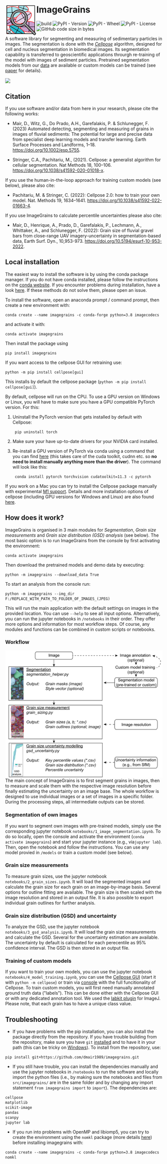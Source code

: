 # ImageGrains  <img src="https://github.com/dmair1989/ImageGrains/blob/main/illustrations/logo_2.png?raw=true" width="100" title="logo" alt="logo" align="left">
![build](https://github.com/dmair1989/imagegrains/actions/workflows/ci.yml/badge.svg)
![PyPI - Version](https://img.shields.io/pypi/v/imagegrains?color=light%20green&link=https%3A%2F%2Fpypi.org%2Fproject%2Fimagegrains%2F)
![PyPI - Wheel](https://img.shields.io/pypi/wheel/imagegrains)
![PyPI - License](https://img.shields.io/pypi/l/imagegrains?color=green)
![GitHub code size in bytes](https://img.shields.io/github/languages/code-size/dmair1989/imagegrains)

A software library for segmenting and measuring of sedimentary particles in images. The segmentation is done with the [*Cellpose*](https://github.com/mouseland/cellpose) algorithm, designed for cell and nucleus segmentation in biomedical images. Its segmentation capability is transferred to geoscientific applications throurgh re-training of the model with images of sediment particles. Pretrained segmentation models from our [data](https://doi.org/10.5281/zenodo.8005771) are available or custom models can be trained (see [paper](https://doi.org/10.1002/esp.5755) for details).

<img src="https://github.com/dmair1989/ImageGrains/blob/main/illustrations/example.png?raw=true" align="center">

## Citation  

If you use software and/or data from here in your research, please cite the following works:  

- Mair, D., Witz, G., Do Prado, A.H., Garefalakis, P. & Schlunegger, F. (2023) Automated detecting, segmenting and measuring of grains in images of fluvial sediments: The potential for large and precise data from specialist deep learning models and transfer learning. Earth Surface Processes and Landforms, 1–18. <https://doi.org/10.1002/esp.5755>.

- Stringer, C.A., Pachitariu, M., (2021). Cellpose: a generalist algorithm for cellular segmentation. Nat Methods 18, 100–106. <https://doi.org/10.1038/s41592-020-01018-x>.

If you use the human-in-the-loop approach for training custom models (see below), please also cite:  

- Pachitariu, M. & Stringer, C. (2022): Cellpose 2.0: how to train your own model. Nat. Methods 19, 1634–1641. <https://doi.org/10.1038/s41592-022-01663-4>.

If you use ImageGrains to calculate percentile uncertainties please also cite:

- Mair, D., Henrique, A., Prado, D., Garefalakis, P., Lechmann, A., Whittaker, A., and Schlunegger, F. (2022): Grain size of fluvial gravel bars from close-range UAV imagery-uncertainty in segmentation-based data, Earth Surf. Dyn., 10,953-973. <https://doi.org/10.5194/esurf-10-953-2022>.

## Local installation  

The easiest way to install the software is by using the conda package manager. If you do not have conda installed, please follow the instructions on the [conda website](https://docs.conda.io/en/latest/miniconda.html). If you encounter problems during installation, have a look [here](https://github.com/dmair1989/imagegrains/blob/main/Readme.md#troubleshooting). If these methods do not solve them, please open an issue.  

To install the software, open an anaconda prompt / command prompt, then create a new environment with:

```text
conda create --name imagegrains -c conda-forge python=3.8 imagecodecs 
```

and activate it with:

```text
conda activate imagegrains
```

Then install the package using

```text
pip install imagegrains
```

If you want access to the cellpose GUI for retraining use:

```text
python -m pip install cellpose[gui]
```

This installs by default the cellpose package (```python -m pip install cellpose[gui]```).  
  
By default, cellpose will run on the CPU. To use a GPU version on Windows or Linux, you will have to make sure you have a GPU compatible PyTorch version. For this:

1. Uninstall the PyTorch version that gets installed by default with Cellpose:

        pip uninstall torch

2. Make sure your have up-to-date drivers for your NVIDIA card installed.

3. Re-install a GPU version of PyTorch via conda using a command that you can find [here](https://pytorch.org/get-started/locally/) (this takes care of the cuda toolkit, cudnn etc. so **no need to install manually anything more than the driver**). The command will look like this:

        conda install pytorch torchvision cudatoolkit=11.3 -c pytorch

If you work on a Mac you can try to install the Cellpose package manually with experimental [M1 support](https://cellpose.readthedocs.io/en/latest/installation.html#m1-mac-installation).
Details and more installation options of cellpose (including GPU versions for Windows and Linux) are also found [here](https://github.com/mouseland/cellpose#installation).

## How does it work?

ImageGrains is organised in 3 main modules for *Segmentation*, *Grain size measurements* and *Grain size distribution (GSD) analysis* (see below). The most basic option is to run ImageGrains from the console by first activating the enviromnent:
```text
conda activate imagegrains
```
Then download the pretrained models and demo data by executing:

```text
python -m imagegrains --download_data True
```

To start an analysis from the console run:

```text
python -m imagegrains --img_dir F:/REPLACE_WITH_PATH_TO_FOLDER_OF_IMAGES_(JPEG)
```
This will run the main application with the default settings on images in the provided location. You can use ```--help``` to see all input options. Alternatively, you can run the jupyter notebooks in ```/notebooks``` in their order. They offer more options and information for most workflow steps. Of course, any modules and functions can be combined in custom scripts or notebooks.

### Workflow  

<img src="https://github.com/dmair1989/ImageGrains/blob/main/illustrations/workflow.png?raw=true" width="550" title="wf" alt="wf" align="center">  
The main concept of ImageGrains is to first segment grains in images, then to measure and scale them with the respective image resolution before finally estimating the uncertainty on an image base. The whole workflow is designed to use individual images or a set of images in a specific folder. During the processing steps, all intermediate outputs can be stored.

### Segmentation of own images

If you want to segment own images with pre-trained models, simply use the corresponding jupyter notebook ```notebooks/1_image_segmentation.ipynb```. To do so locally, open the console and activate the environment (```conda activate imagegrains```) and start your jupyter instance (e.g., via```jupyter lab```). Then, open the notebook and follow the instructions. You can use any model provied in ```/models``` or train a custom model (see below).

### Grain size measurements

To measure grain sizes, use the jupyter notebook ```notebooks/2_grain_sizes.ipynb```. It will load the segmented images and calculate the grain size for each grain on an image-by-image basis. Several options for outline fitting are available. The grain size is then scaled with the image resolution and stored in an output file. It is also possible to export individual grain outlines for further analysis.

### Grain size distribution (GSD) and uncertainty

To analyze the GSD, use the jupyter notebook ```notebooks/3_gsd_analysis.ipynb```. It will load the grain size measurements and calculate the GSD. Several for the uncertainty estimation are available. The uncertainty by default is calculated for each perecentile as 95% confidence interval. The GSD is then stored in an output file.

### Training of custom models

If you want to train your own models, you can use the jupyter notebook ```notebooks/4_model_training.ipynb```, you can use the [Cellpose GUI](https://www.cellpose.org/) (start it with ```python -m cellpose```) or train via [console](https://cellpose.readthedocs.io/en/latest/train.html) with the full funcitionality of Cellpose. To train custom models, you will first need manually annotated ground truth data ("labels"). This can be done either with the Cellpose GUI or with any dedicated annotation tool. We used the [labkit plugin](https://imagej.net/Labkit) for ImageJ. Please note, that each grain has to have a unique class value.


## Troubleshooting  
  
- If you have problems with the pip installation, you can also install the package directly from the repository. If you have trouble building from the repository, make sure you have ```git``` [installed](https://github.com/git-guides/install-git) and to have it in your path (this can be tricky on [Windows](https://stackoverflow.com/questions/26620312/installing-git-in-path-with-github-client-for-windows)). To install from the repository, use:

```text
pip install git+https://github.com/dmair1989/imagegrains.git
```  
   

- If you still have trouble, you can install the dependencies manually and use the jupyter notebooks in ```/notebooks``` to run the software and locally import the python files (i.e., by making sure the notebooks and files from ```src/imagegrains/``` are in the same folder and by changing any import statement ```from imagegrains import``` to ```import```). The dependencies are:

```text
cellpose
matplotlib
scikit-image
pandas
scanpy
jupyter lab
```

- If you run into problems with  OpenMP and libiomp5, you can try to create the environment using the ```nomkl``` package (more details [here](https://stackoverflow.com/questions/53014306/error-15-initializing-libiomp5-dylib-but-found-libiomp5-dylib-already-initial)) before installing imagegrains with:

```text
conda create --name imagegrains -c conda-forge python=3.8 imagecodecs nomkl 
```
